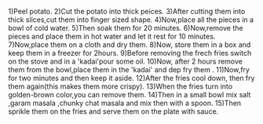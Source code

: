 1)Peel potato. 
2)Cut the potato into thick peices.
3)After cutting them into thick slices,cut them into finger sized shape.
4)Now,place all the pieces in a bowl of cold water.
5)Then soak them for 20 minutes.
6)Now,remove the pieces and place them in hot water and let it rest for 10 minutes.
7)Now,place them on a cloth and dry them.
8)Now, store them in a box and keep them in a freezer for 2hours.
9)Before removing the frech fries switch on the stove and in a 'kadai'pour some oil.
10)Now, after 2 hours remove them from the bowl,place them in the 'kadai' and dep fry them .
11)Now,fry for two minutes and then keep it aside.
12)After the fries cool down, then fry them again(this makes them more crispy).
13)When the fries turn into golden-brown color,you can remove them.
14)Then in a small bowl mix salt ,garam masala ,chunky chat masala and mix then with a spoon.
15)Then sprikle them on the fries and serve them on the plate with sauce.  
